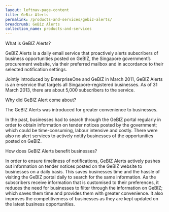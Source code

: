 ```yaml
---
layout: leftnav-page-content
title: GeBiz Alerts
permalink: /products-and-services/gebiz-alerts/
breadcrumb: GeBiz Alerts
collection_name: products-and-services
---
```

What is GeBIZ Alerts?

GeBIZ Alerts is a daily email service that proactively alerts subscribers of business opportunities posted on GeBIZ, the Singapore government’s procurement website, via their preferred mailbox and in accordance to their selected notification settings.

Jointly introduced by EnterpriseOne and GeBIZ in March 2011, GeBIZ Alerts is an e-service that targets all Singapore-registered businesses. As of 31 March 2013, there are about 5,000 subscribers to the service.

 
Why did GeBIZ Alert come about?

The GeBIZ Alerts was introduced for greater convenience to businesses.

In the past, businesses had to search through the GeBIZ portal regularly in order to obtain information on tender notices posted by the government; which could be time-consuming, labour intensive and costly. There were also no alert services to actively notify businesses of the opportunities posted on GeBIZ.

 

How does GeBIZ Alerts benefit businesses?

In order to ensure timeliness of notifications, GeBIZ Alerts actively pushes out information on tender notices posted on the GeBIZ website to businesses on a daily basis. This saves businesses time and the hassle of visiting the GeBIZ portal daily to search for the same information. As the subscribers receive information that is customised to their preferences, it reduces the need for businesses to filter through the information on GeBIZ; which saves them time and provides them with greater convenience. It also improves the competitiveness of businesses as they are kept updated on the latest business opportunities.

